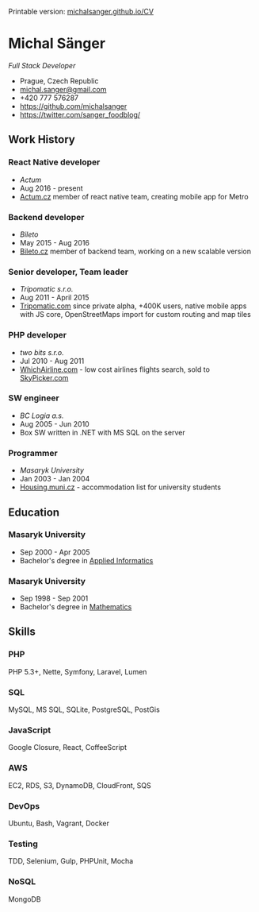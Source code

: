 Printable version: [michalsanger.github.io/CV](http://michalsanger.github.io/CV/)

# Michal Sänger
*Full Stack Developer*
- Prague, Czech Republic
- michal.sanger@gmail.com
- +420 777 576287
- https://github.com/michalsanger
- https://twitter.com/sanger_foodblog/

## Work History
### React Native developer
- *Actum*
- Aug 2016 - present
- [Actum.cz](http://www.actum.cz/) member of react native team, creating mobile app for Metro

### Backend developer
- *Bileto*
- May 2015 - Aug 2016
- [Bileto.cz](http://www.bileto.cz/) member of backend team, working on a new scalable version

### Senior developer, Team leader
- *Tripomatic s.r.o.*
- Aug 2011 - April 2015
- [Tripomatic.com](http://www.tripomatic.com/) since private alpha, +400K users, native mobile apps with JS core, OpenStreetMaps import for custom routing and map tiles

### PHP developer
- *two bits s.r.o.*
- Jul 2010 - Aug 2011
- [WhichAirline.com](http://www.whichairline.com/) - low cost airlines flights search, sold to [SkyPicker.com](https://www.skypicker.com)

### SW engineer
- *BC Logia a.s.*
- Aug 2005 - Jun 2010
- Box SW written in .NET with MS SQL on the server

### Programmer
- *Masaryk University*
- Jan 2003 - Jan 2004
- [Housing.muni.cz](http://housing.muni.cz) - accommodation list for university students

## Education
### Masaryk University
- Sep 2000 - Apr 2005
- Bachelor's degree in [Applied Informatics](http://www.fi.muni.cz/)

### Masaryk University
- Sep 1998 - Sep 2001
- Bachelor's degree in [Mathematics](http://www.math.muni.cz/)

## Skills
### PHP
PHP 5.3+, Nette, Symfony, Laravel, Lumen

### SQL
MySQL, MS SQL, SQLite, PostgreSQL, PostGis

### JavaScript
Google Closure, React, CoffeeScript

### AWS
EC2, RDS, S3, DynamoDB, CloudFront, SQS

### DevOps
Ubuntu, Bash, Vagrant, Docker

### Testing
TDD, Selenium, Gulp, PHPUnit, Mocha

### NoSQL
MongoDB
